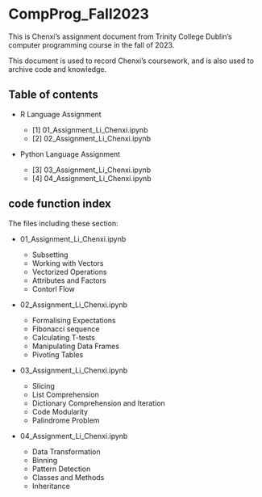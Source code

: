 # CompProg_Fall2023

This is Chenxi’s assignment document from Trinity College Dublin’s computer programming course in the fall of 2023.

This document is used to record Chenxi’s coursework, and is also used to archive code and knowledge.

## Table of contents
* R Language Assignment
  + [1] 01_Assignment_Li_Chenxi.ipynb
  + [2] 02_Assignment_Li_Chenxi.ipynb
  
* Python Language Assignment
  + [3] 03_Assignment_Li_Chenxi.ipynb
  + [4] 04_Assignment_Li_Chenxi.ipynb

## code function index

The files including these section:

* 01_Assignment_Li_Chenxi.ipynb
  + Subsetting
  + Working with Vectors
  + Vectorized Operations
  + Attributes and Factors
  + Contorl Flow
 
* 02_Assignment_Li_Chenxi.ipynb
  + Formalising Expectations
  + Fibonacci sequence
  + Calculating T-tests
  + Manipulating Data Frames
  + Pivoting Tables

* 03_Assignment_Li_Chenxi.ipynb
  + Slicing
  + List Comprehension
  + Dictionary Comprehension and Iteration
  + Code Modularity
  + Palindrome Problem

* 04_Assignment_Li_Chenxi.ipynb
  + Data Transformation
  + Binning
  + Pattern Detection
  + Classes and Methods
  + Inheritance
